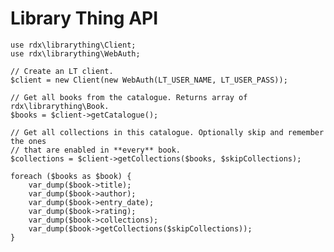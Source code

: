 Library Thing API
====

	use rdx\librarything\Client;
	use rdx\librarything\WebAuth;

	// Create an LT client.
	$client = new Client(new WebAuth(LT_USER_NAME, LT_USER_PASS));

	// Get all books from the catalogue. Returns array of rdx\librarything\Book.
	$books = $client->getCatalogue();

	// Get all collections in this catalogue. Optionally skip and remember the ones
	// that are enabled in **every** book.
	$collections = $client->getCollections($books, $skipCollections);

	foreach ($books as $book) {
		var_dump($book->title);
		var_dump($book->author);
		var_dump($book->entry_date);
		var_dump($book->rating);
		var_dump($book->collections);
		var_dump($book->getCollections($skipCollections));
	}
